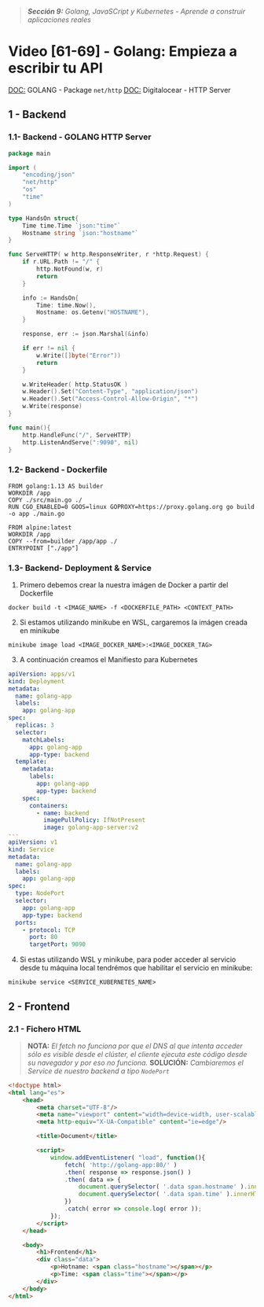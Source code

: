 > _**Sección 9:** Golang, JavaSCript y Kubernetes - Aprende a construir aplicaciones reales_

# Video [61-69] - Golang: Empieza a escribir tu API

[DOC:](https://pkg.go.dev/net/http) GOLANG - Package `net/http`
[DOC:](https://www.digitalocean.com/community/tutorials/how-to-make-an-http-server-in-go) Digitalocear - HTTP Server

## 1 - Backend

### 1.1- Backend - GOLANG HTTP Server

```go
package main

import (
    "encoding/json"
    "net/http"
    "os"
    "time"
)

type HandsOn struct{
    Time time.Time `json:"time"`
    Hostname string `json:"hostname"`
}

func ServeHTTP( w http.ResponseWriter, r *http.Request) {
    if r.URL.Path != "/" {
        http.NotFound(w, r)
        return
    }

    info := HandsOn{
        Time: time.Now(),
        Hostname: os.Getenv("HOSTNAME"),
    }

    response, err := json.Marshal(&info)

    if err != nil {
        w.Write([]byte("Error"))
        return
    }

    w.WriteHeader( http.StatusOK )
    w.Header().Set("Content-Type", "application/json")
    w.Header().Set("Access-Control-Allow-Origin", "*")
    w.Write(response)
}

func main(){
    http.HandleFunc("/", ServeHTTP)
    http.ListenAndServe(":9090", nil)
}
```

### 1.2- Backend - Dockerfile

```plaintext
FROM golang:1.13 AS builder
WORKDIR /app
COPY ./src/main.go ./
RUN CGO_ENABLED=0 GOOS=linux GOPROXY=https://proxy.golang.org go build -o app ./main.go

FROM alpine:latest
WORKDIR /app
COPY --from=builder /app/app ./
ENTRYPOINT ["./app"]
```

### 1.3- Backend- Deployment & Service

1. Primero debemos crear la nuestra imágen de Docker a partir del Dockerfile

```shell
docker build -t <IMAGE_NAME> -f <DOCKERFILE_PATH> <CONTEXT_PATH>
```

2. Si estamos utilizando minikube en WSL, cargaremos la imágen creada en minikube

```shell
minikube image load <IMAGE_DOCKER_NAME>:<IMAGE_DOCKER_TAG>
```

3. A continuación creamos el Manifiesto para Kubernetes

```yaml
apiVersion: apps/v1
kind: Deployment
metadata:
  name: golang-app
  labels:
    app: golang-app
spec:
  replicas: 3
  selector:
    matchLabels:
      app: golang-app
      app-type: backend
  template:
    metadata:
      labels:
        app: golang-app
        app-type: backend
    spec:
      containers:
        - name: backend
          imagePullPolicy: IfNotPresent
          image: golang-app-server:v2
---
apiVersion: v1
kind: Service
metadata:
  name: golang-app
  labels:
    app: golang-app
spec:
  type: NodePort
  selector:
    app: golang-app
    app-type: backend
  ports:
    - protocol: TCP
      port: 80
      targetPort: 9090
```

4. Si estas utilizando WSL y minikube, para poder acceder al servicio desde tu máquina local tendrémos que habilitar el servicio en minikube:

```shell
minikube service <SERVICE_KUBERNETES_NAME>
```

## 2 - Frontend

### 2.1 - Fichero HTML

> **NOTA:** _El fetch no funciona por que el DNS al que intenta acceder sólo es visible desde el clúster, el cliente ejecuta este código desde su navegador y por eso no funciona._
> **SOLUCIÓN:** _Cambiaremos el Service de nuestro backend a tipo `NodePort`_

```html
<!doctype html>
<html lang="es">
    <head>
        <meta charset="UTF-8"/>
        <meta name="viewport" content="width=device-width, user-scalable=no, initial-scale=1.0, maximum-scale=1.0, minimum-scale=1.0"/>
        <meta http-equiv="X-UA-Compatible" content="ie=edge"/>

        <title>Document</title>

        <script>
            window.addEventListener( "load", function(){
                fetch( 'http://golang-app:80/' )
                .then( response => response.json() )
                .then( data => {
                    document.querySelector( '.data span.hostname' ).innerHTML = data.hostname;
                    document.querySelector( '.data span.time' ).innerHTML = data.time;
                })
                .catch( error => console.log( error ));
            });
        </script>
    </head>

    <body>
        <h1>Frontend</h1>
        <div class="data">
            <p>Hotname: <span class="hostname"></span></p>
            <p>Time: <span class="time"></span></p>
        </div>
    </body>
</html>
```